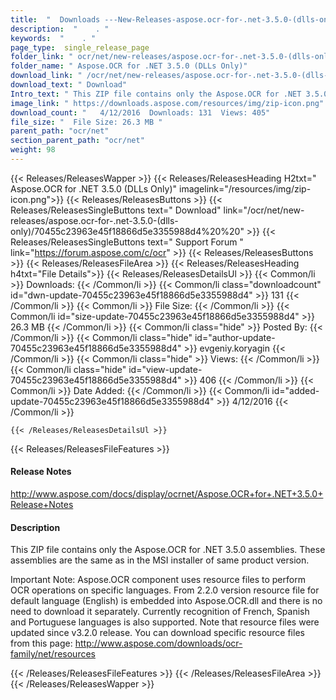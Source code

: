```yaml
---
title:  "  Downloads ---New-Releases-aspose.ocr-for-.net-3.5.0-(dlls-only) . " 
description:  "    . " 
keywords:  "    . " 
page_type:  single_release_page
folder_link: " ocr/net/new-releases/aspose.ocr-for-.net-3.5.0-(dlls-only)/"
folder_name: " Aspose.OCR for .NET 3.5.0 (DLLs Only)"
download_link: " /ocr/net/new-releases/aspose.ocr-for-.net-3.5.0-(dlls-only)/70455c23963e45f18866d5e3355988d4"
download_text: " Download"
Intro_text: " This ZIP file contains only the Aspose.OCR for .NET 3.5.0 assemblies. These asse..."
image_link: " https://downloads.aspose.com/resources/img/zip-icon.png"
download_count: "   4/12/2016  Downloads: 131  Views: 405"
file_size: "  File Size: 26.3 MB "
parent_path: "ocr/net"
section_parent_path: "ocr/net"
weight: 98 
---
```


{{< Releases/ReleasesWapper >}}
  {{< Releases/ReleasesHeading H2txt=" Aspose.OCR for .NET 3.5.0 (DLLs Only)" imagelink="/resources/img/zip-icon.png">}}
  {{< Releases/ReleasesButtons >}}
    {{< Releases/ReleasesSingleButtons text=" Download" link="/ocr/net/new-releases/aspose.ocr-for-.net-3.5.0-(dlls-only)/70455c23963e45f18866d5e3355988d4%20%20" >}}
    {{< Releases/ReleasesSingleButtons text=" Support Forum " link="https://forum.aspose.com/c/ocr" >}}
  {{< Releases/ReleasesButtons >}}
  {{< Releases/ReleasesFileArea >}}
    {{< Releases/ReleasesHeading h4txt="File Details">}}
    {{< Releases/ReleasesDetailsUl >}}
            {{< Common/li  >}} Downloads: {{< /Common/li >}} 
      {{< Common/li class="downloadcount" id="dwn-update-70455c23963e45f18866d5e3355988d4" >}} 131 {{< /Common/li >}} 
      {{< Common/li  >}} File Size: {{< /Common/li >}} 
      {{< Common/li id="size-update-70455c23963e45f18866d5e3355988d4" >}} 26.3 MB {{< /Common/li >}} 
      {{< Common/li  class="hide" >}} Posted By: {{< /Common/li >}} 
      {{< Common/li class="hide" id="author-update-70455c23963e45f18866d5e3355988d4" >}} evgeniy.koryagin {{< /Common/li >}} 
      {{< Common/li class="hide"  >}} Views: {{< /Common/li >}} 
      {{< Common/li class="hide" id="view-update-70455c23963e45f18866d5e3355988d4" >}} 406 {{< /Common/li >}} 
      {{< Common/li  >}} Date Added: {{< /Common/li >}} 
      {{< Common/li id="added-update-70455c23963e45f18866d5e3355988d4" >}} 4/12/2016 {{< /Common/li >}} 

    {{< /Releases/ReleasesDetailsUl >}}

  {{< Releases/ReleasesFileFeatures >}}
      <h4>Release Notes</h4><div><a href="http://www.aspose.com/docs/display/ocrnet/Aspose.OCR+for+.NET+3.5.0+Release+Notes">http://www.aspose.com/docs/display/ocrnet/Aspose.OCR+for+.NET+3.5.0+Release+Notes</a></div><h4>Description</h4><div class="HTMLDescription">This ZIP file contains only the Aspose.OCR for .NET 3.5.0 assemblies. These assemblies are the same as in the MSI installer of same product version.

Important Note: Aspose.OCR component uses resource files to perform OCR operations on specific languages. From 2.2.0 version resource file for default language (English) is embedded into Aspose.OCR.dll and there is no need to download it separately. Currently recognition of French, Spanish and Portuguese languages is also supported. Note that resource files were updated since v3.2.0 release. You can download specific resource files from this page: http://www.aspose.com/downloads/ocr-family/net/resources</div>
  {{< /Releases/ReleasesFileFeatures >}}
 {{< /Releases/ReleasesFileArea >}}
{{< /Releases/ReleasesWapper >}}



